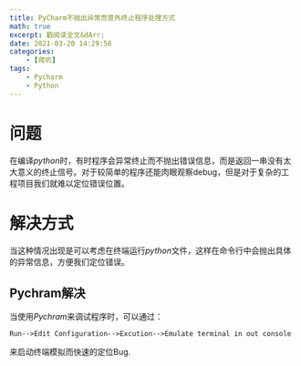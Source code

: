 ```yaml
---
title: PyCharm不抛出异常而意外终止程序处理方式
math: true
excerpt: 戳阅读全文&dArr;
date: 2021-03-20 14:29:58
categories:
    - [爬坑]
tags:
    - Pycharm
    - Python
---
```


# 问题
在编译$python$时，有时程序会异常终止而不抛出错误信息，而是返回一串没有太大意义的终止信号。对于较简单的程序还能肉眼观察debug，但是对于复杂的工程项目我们就难以定位错误位置。

# 解决方式
当这种情况出现是可以考虑在终端运行$python$文件，这样在命令行中会抛出具体的异常信息，方便我们定位错误。

## Pychram解决
当使用$Pychram$来调试程序时，可以通过：
```
Run-->Edit Configuration-->Excution-->Emulate terminal in out console
```
来启动终端模拟而快速的定位Bug.